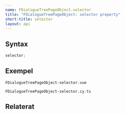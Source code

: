 ```yaml
---
name: FDialogueTreePageObject.selector
title: "FDialogueTreePageObject: selector property"
short-title: selector
layout: api
---
```


## Syntax

```ts nocompile nolint
selector;
```

## Exempel

```import static
FDialogueTreePageObject-selector.vue
```

```import
FDialogueTreePageObject-selector.cy.ts
```

## Relaterat
